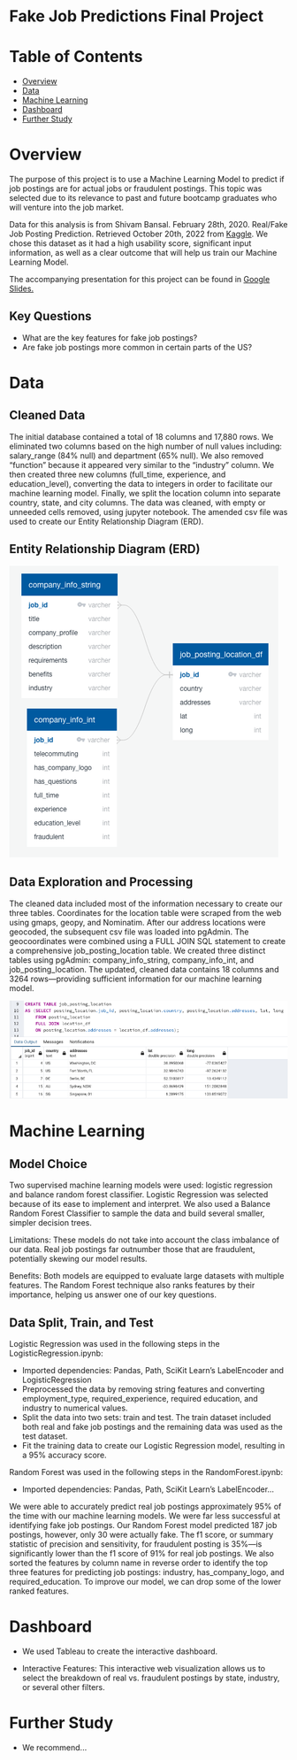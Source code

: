 # Fake Job Predictions Final Project

# Table of Contents 

<!-- vscode-markdown-toc -->
* [Overview](#Overview)
* [Data](#Data)
* [Machine Learning](#Machine_Learning)
* [Dashboard](#Dashboard)
* [Further Study](#Further_Study)

<!-- vscode-markdown-toc-config
	numbering=true
	autoSave=true
	/vscode-markdown-toc-config -->
<!-- /vscode-markdown-toc -->

# <a name='Overview'></a>Overview

The purpose of this project is to use a Machine Learning Model to predict if job postings are for actual jobs or fraudulent postings. This topic was selected due to its relevance to past and future bootcamp graduates who will venture into the job market. 

Data for this analysis is from Shivam Bansal. February 28th, 2020. Real/Fake Job Posting Prediction. Retrieved October 20th, 2022 from [Kaggle](https://www.kaggle.com/datasets/shivamb/real-or-fake-fake-jobposting-prediction). We chose this dataset as it had a high usability score, significant input information, as well as a clear outcome that will help us train our Machine Learning Model. 

The accompanying presentation for this project can be found in [Google Slides.](https://docs.google.com/presentation/d/1-nIw2gooqZSzrCmK9mzQFAiJq0qCpu58WzJAFUr1gMI/edit#slide=id.g17ebc36a465_0_103)

## Key Questions
* What are the key features for fake job postings?
* Are fake job postings more common in certain parts of the US?

<!-- vscode-markdown-toc -->

# <a name='Data'></a>Data

<!-- vscode-markdown-toc -->

## Cleaned Data

The initial database contained a total of 18 columns and 17,880 rows. We eliminated two columns based on the high number of null values including: salary_range (84% null) and department (65% null). We also removed “function” because it appeared very similar to the “industry” column. We then created three new columns (full_time, experience, and education_level), converting the data to integers in order to facilitate our machine learning model. Finally, we split the location column into separate country, state, and city columns. The data was cleaned, with empty or unneeded cells removed, using jupyter notebook. The amended csv file was used to create our Entity Relationship Diagram (ERD).

## Entity Relationship Diagram (ERD)

![Image](https://github.com/MiguelMSUB/Final_project/blob/df29a7e4d27172b664bc877f264e752ebde2e005/Images/ERD.png)

## Data Exploration and Processing

The cleaned data included most of the information necessary to create our three tables. Coordinates for the location table were scraped from the web using gmaps, geopy, and Nominatim. After our address locations were geocoded, the subsequent csv file was loaded into pgAdmin. The geocoordinates were combined using a FULL JOIN SQL statement to create a comprehensive job_posting_location table. We created three distinct tables using pgAdmin: company_info_string, company_info_int, and job_posting_location. The updated, cleaned data contains 18 columns and 3264 rows—providing sufficient information for our machine learning model.

![](https://github.com/MiguelMSUB/Final_project/blob/abd8ad748e24afb1a37039e6eb1e1faccd4694bf/Images/SQL_Join.png)

# <a name='Machine_Learning'></a>Machine Learning

## Model Choice

Two supervised machine learning models were used: logistic regression and balance random forest classifier. Logistic Regression was selected because of its ease to implement and interpret. We also used a Balance Random Forest Classifier to sample the data and build several smaller, simpler decision trees.

Limitations: These models do not take into account the class imbalance of our data. Real job postings far outnumber those that are fraudulent, potentially skewing our model results.

Benefits: Both models are equipped to evaluate large datasets with multiple features. The Random Forest technique also ranks features by their importance, helping us answer one of our key questions.

## Data Split, Train, and Test

Logistic Regression was used in the following steps in the LogisticRegression.ipynb:
- Imported dependencies: Pandas, Path, SciKit Learn’s LabelEncoder and LogisticRegression
- Preprocessed the data by removing string features and converting employment_type, required_experience, required education, and industry to numerical values.
- Split the data into two sets: train and test. The train dataset included both real and fake job postings and the remaining data was used as the test dataset.
- Fit the training data to create our Logistic Regression model, resulting in a 95% accuracy score.

Random Forest was used in the following steps in the RandomForest.ipynb:
- Imported dependencies: Pandas, Path, SciKit Learn’s LabelEncoder…

We were able to accurately predict real job postings approximately 95% of the time with our machine learning models. We were far less successful at identifying fake job postings. Our Random Forest model predicted 187 job postings, however, only 30 were actually fake. The f1 score, or summary statistic of precision and sensitivity, for fraudulent posting is 35%—is  significantly lower than the f1 score of 91% for real job postings. We also sorted the features by column name in reverse order to identify the top three features for predicting job postings: industry, has_company_logo, and required_education. To improve our model, we can drop some of the lower ranked features.


# <a name='Dashboard'></a>Dashboard

- We used Tableau to create the interactive dashboard.

- Interactive Features: This interactive web visualization allows us to select the breakdown of real vs. fraudulent postings by state, industry, or several other filters.



# <a name='Further_Study'></a>Further Study

- We recommend...
